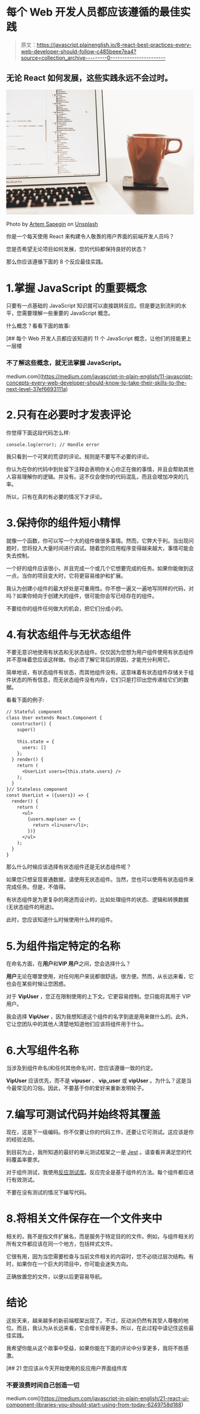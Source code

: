 # 每个 Web 开发人员都应该遵循的最佳实践

> 原文：<https://javascript.plainenglish.io/8-react-best-practices-every-web-developer-should-follow-c485beee7ea4?source=collection_archive---------0----------------------->

## 无论 React 如何发展，这些实践永远不会过时。

![](img/8f5f7e1d243b52b5b05d524224996da1.png)

Photo by [Artem Sapegin](https://unsplash.com/@sapegin?utm_source=medium&utm_medium=referral) on [Unsplash](https://unsplash.com?utm_source=medium&utm_medium=referral)

你是一个每天使用 React 来构建令人敬畏的用户界面的前端开发人员吗？

您是否希望无论项目如何发展，您的代码都保持良好的状态？

那么你应该遵循下面的 8 个反应最佳实践。

# 1.掌握 JavaScript 的重要概念

只要有一点基础的 JavaScript 知识就可以直接跳转反应。但是要达到流利的水平，您需要理解一些重要的 JavaScript 概念。

什么概念？看看下面的故事:

[](https://medium.com/javascript-in-plain-english/11-javascript-concepts-every-web-developer-should-know-to-take-their-skills-to-the-next-level-37ef6693111a) [## 每个 Web 开发人员都应该知道的 11 个 JavaScript 概念，让他们的技能更上一层楼

### 不了解这些概念，就无法掌握 JavaScript。

medium.com](https://medium.com/javascript-in-plain-english/11-javascript-concepts-every-web-developer-should-know-to-take-their-skills-to-the-next-level-37ef6693111a) 

# 2.只有在必要时才发表评论

你觉得下面这段代码怎么样:

```
console.log(error); // Handle error
```

我只看到一个可笑的荒谬的评论。规则是不要写不必要的评论。

你认为在你的代码中到处留下注释会表明你关心你正在做的事情，并且会帮助其他人容易理解你的逻辑。并没有。这不仅会使你的代码混乱，而且会增加冲突的几率。

所以，只有在真的有必要的情况下才评论。

# 3.保持你的组件短小精悍

就像一个函数，你可以写一个大的组件做很多事情。然而，它弊大于利。当出现问题时，您将投入大量时间进行调试。随着您的应用程序变得越来越大，事情可能会失去控制。

一个好的组件应该很小，并且完成一个或几个它想要完成的任务。如果你能做到这一点，当你的项目变大时，它将更容易维护和扩展。

我认为创建小组件的最大好处是可重用性。你不想一遍又一遍地写同样的代码，对吗？如果你倾向于创建大的组件，很可能你会写已经存在的组件。

不要给你的组件任何做大的机会，把它们分成小的。

# 4.有状态组件与无状态组件

不要无意识地使用有状态和无状态组件。仅仅因为您想为用户组件使用有状态组件并不意味着您应该这样做。你必须了解它背后的原因，才能充分利用它。

简单地说，有状态组件有状态，而其他组件没有。这意味着有状态组件存储关于组件状态的所有信息，而无状态组件没有内存，它们只是打印出您传递给它们的数据。

看看下面的例子:

```
// Stateful component
class User extends React.Component {
  constructor() {
    super()

    this.state = {
      users: []
    };
  } render() {
    return (
      <UserList users={this.state.users} />
    );
  }
}// Stateless component
const UserList = ({users}) => {
  render() {
    return (
      <ul>
        {users.map(user => {
          return <li>user</li>;
        })}
      </ul>
    );
  }
}
```

那么什么时候应该选择有状态组件还是无状态组件呢？

如果您只想呈现普通数据，请使用无状态组件。当然，您也可以使用有状态组件来完成任务。但是，不值得。

有状态组件是为更复杂的用途而设计的，比如处理组件的状态、逻辑和转换数据(无状态组件的用途)。

此时，您应该知道什么时候使用什么样的组件。

# 5.为组件指定特定的名称

在命名方面，在**用户**和**VIP 用户**之间，您会选择什么？

**用户**无论在哪里使用，对任何用户来说都很舒适。很方便。然而，从长远来看，它也会在某些时候让您困惑。

对于 **VipUser** ，您正在限制使用的上下文。它更容易控制。您只能将其用于 VIP 用户。

我会选择 **VipUser** ，因为我想知道这个组件的名字到底是用来做什么的。此外，它让您团队中的其他人清楚地知道他们应该将组件用于什么。

# 6.大写组件名称

当涉及到组件命名(和任何其他命名)时，您应该遵循一致的约定。

**VipUser** 应该优先，而不是 **vipuser** 、 **vip_user** 或 **vipUser** 。为什么？这是当今最常见的习俗。因此，不要基于你的爱好来重新发明轮子。

# 7.编写可测试代码并始终将其覆盖

现在，这是下一级编码。你不仅要让你的代码工作，还要让它可测试。这应该是你的经验法则。

到目前为止，我所知道的最好的单元测试框架之一是 [Jest](https://jestjs.io/) 。请查看并满足您的代码覆盖率要求。

对于组件测试，我使用[反应测试库](https://github.com/testing-library/react-testing-library)。反应完全是基于组件的方法。每个组件都应进行有效测试。

不要在没有测试的情况下编写代码。

# 8.将相关文件保存在一个文件夹中

相关的，我不是指文件扩展名，而是服务于特定目的的文件。例如，与组件相关的所有文件都应该在同一个地方，包括样式文件。

它很有用，因为当您需要检查与当前文件相关的内容时，您不必绕过层次结构。有时，如果你在一个巨大的项目中，你可能会迷失方向。

正确放置您的文件，以便以后更容易导航。

# 结论

这些天来，越来越多的新前端框架出现了。不过，反动派仍然有其受人尊敬的地位。而且，我认为从长远来看，它会增长得更多。所以，在此过程中请记住这些最佳实践。

我希望你能从这个故事中受益，如果你能在下面的评论中分享更多，我将不胜感激。

[](https://medium.com/javascript-in-plain-english/21-react-ui-component-libraries-you-should-start-using-from-today-6249758d188) [## 21 您应该从今天开始使用的反应用户界面组件库

### 不要浪费时间自己创造一切

medium.com](https://medium.com/javascript-in-plain-english/21-react-ui-component-libraries-you-should-start-using-from-today-6249758d188)